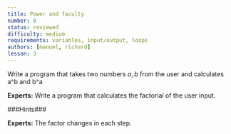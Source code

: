 ```yaml
---
title: Power and faculty
number: 8
status: reviewed
difficulty: medium
requirements: variables, input/output, loops
authors: [manuel, richard]
lesson: 3
---
```


Write a program that takes two numbers $a, b$ from the user and calculates a^b and b^a

**Experts:** Write a program that calculates the factorial of the user input.

###Hints###

**Experts:** The factor changes in each step.
